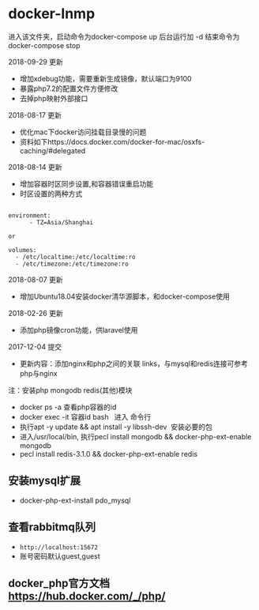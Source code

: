 # docker-lnmp

进入该文件夹，启动命令为docker-compose up  后台运行加 -d
结束命令为docker-compose stop

2018-09-29 更新

- 增加xdebug功能，需要重新生成镜像，默认端口为9100
- 暴露php7.2的配置文件方便修改
- 去掉php映射外部接口

2018-08-17 更新

- 优化mac下docker访问挂载目录慢的问题
- 资料如下https://docs.docker.com/docker-for-mac/osxfs-caching/#delegated

2018-08-14 更新

- 增加容器时区同步设置,和容器错误重启功能
- 时区设置的两种方式

```docker

environment:
      - TZ=Asia/Shanghai

or

volumes:
  - /etc/localtime:/etc/localtime:ro
  - /etc/timezone:/etc/timezone:ro

```

2018-08-07 更新

- 增加Ubuntu18.04安装docker清华源脚本，和docker-compose使用

2018-02-26 更新

- 添加php镜像cron功能，供laravel使用

2017-12-04 提交

- 更新内容：添加nginx和php之间的关联  links，与mysql和redis连接可参考php与nginx

注：安装php mongodb redis(其他)模块

- docker ps -a 查看php容器的id
- docker exec -it 容器id bash   进入 命令行
- 执行apt -y update && apt install -y libssh-dev  安装必要的包
- 进入/usr/local/bin, 执行pecl install mongodb && docker-php-ext-enable mongodb
- pecl install redis-3.1.0 && docker-php-ext-enable redis

## 安装mysql扩展

- docker-php-ext-install pdo_mysql

## 查看rabbitmq队列

- ```http://localhost:15672```
- 账号密码默认guest,guest

## docker_php官方文档 https://hub.docker.com/_/php/
